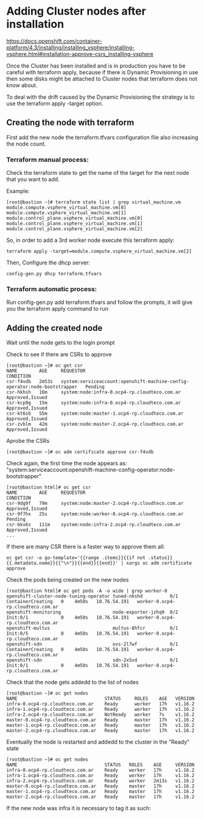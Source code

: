 # Adding Cluster nodes after installation

https://docs.openshift.com/container-platform/4.3/installing/installing_vsphere/installing-vsphere.html#installation-approve-csrs_installing-vsphere

Once the Cluster has been installed and is in production you have to be careful with terraform apply, because if there is Dynamic Provisioning in use then some disks might be attached to Cluster nodes that terraform does not know about.

To deal with the drift caused by the Dynamic Provisioning the strategy is to use the terraform apply -target option.

## Creating the node with terraform
First add the new node the terraform.tfvars configuration file also increasing the node count.

### Terraform manual process:
Check the terraform state to get the name of the target for the next node that you want to add.

Example:
```
[root@bastion ~]# terraform state list | grep virtual_machine.vm
module.compute.vsphere_virtual_machine.vm[0]
module.compute.vsphere_virtual_machine.vm[1]
module.control_plane.vsphere_virtual_machine.vm[0]
module.control_plane.vsphere_virtual_machine.vm[1]
module.control_plane.vsphere_virtual_machine.vm[2]
```

So, in order to add a 3rd worker node execute this terraform apply:
```
terraform apply -target=module.compute.vsphere_virtual_machine.vm[2]
```

Then, Configure the dhcp server:
```
config-gen.py dhcp terraform.tfvars
```

### Terraform automatic process:
Run config-gen.py add terraform.tfvars and follow the prompts, it will give you the terraform apply command to run

## Adding the created node
Wait until the node gets to the login prompt

Check to see if there are CSRs to approve
```
[root@bastion ~]# oc get csr
NAME        AGE     REQUESTOR                                                                   CONDITION
csr-f4vdb   2m53s   system:serviceaccount:openshift-machine-config-operator:node-bootstrapper   Pending
csr-hkhsh   16m     system:node:infra-0.ocp4-rp.cloudteco.com.ar                                Approved,Issued
csr-kcp9g   15m     system:node:infra-0.ocp4-rp.cloudteco.com.ar                                Approved,Issued
csr-kt6sb   55m     system:node:master-1.ocp4-rp.cloudteco.com.ar                               Approved,Issued
csr-zvblm   42m     system:node:master-2.ocp4-rp.cloudteco.com.ar                               Approved,Issued
```

Aprobe the CSRs
```
[root@bastion ~]# oc adm certificate approve csr-f4vdb
```

Check again, the first time the node appears as: "system:serviceaccount:openshift-machine-config-operator:node-bootstrapper"
```
[root@bastion html]# oc get csr
NAME        AGE     REQUESTOR                                                                   CONDITION
csr-9dg9f   79m     system:node:master-2.ocp4-rp.cloudteco.com.ar                               Approved,Issued
csr-9f7hx   25s     system:node:worker-0.ocp4-rp.cloudteco.com.ar                               Pending
csr-bkv6s   111m    system:node:infra-2.ocp4-rp.cloudteco.com.ar                                Approved,Issued
...
```

If there are many CSR there is a faster way to approve them all:
```
oc get csr -o go-template='{{range .items}}{{if not .status}}{{.metadata.name}}{{"\n"}}{{end}}{{end}}' | xargs oc adm certificate approve
```

Check the pods being created on the new nodes
```
[root@bastion html]# oc get pods -A -o wide | grep worker-0
openshift-cluster-node-tuning-operator tuned-nkshd          0/1  ContainerCreating   0    4m50s   10.76.54.191   worker-0.ocp4-rp.cloudteco.com.ar
openshift-monitoring                   node-exporter-jzhq9  0/2  Init:0/1            0    4m50s   10.76.54.191   worker-0.ocp4-rp.cloudteco.com.ar
openshift-multus                       multus-8hfcr         0/1  Init:0/5            0    4m50s   10.76.54.191   worker-0.ocp4-rp.cloudteco.com.ar
openshift-sdn                          ovs-2l7wf            0/1  ContainerCreating   0    4m50s   10.76.54.191   worker-0.ocp4-rp.cloudteco.com.ar
openshift-sdn                          sdn-2x5vd            0/1  Init:0/1            0    4m50s   10.76.54.191   worker-0.ocp4-rp.cloudteco.com.ar
```

Check that the node gets addedd to the list of nodes
```
[root@bastion ~]# oc get nodes
NAME                                STATUS     ROLES    AGE   VERSION
infra-0.ocp4-rp.cloudteco.com.ar    Ready      worker   17h   v1.16.2
infra-1.ocp4-rp.cloudteco.com.ar    Ready      worker   17h   v1.16.2
infra-2.ocp4-rp.cloudteco.com.ar    NotReady   worker   7s    v1.16.2
master-0.ocp4-rp.cloudteco.com.ar   Ready      master   17h   v1.16.2
master-1.ocp4-rp.cloudteco.com.ar   Ready      master   17h   v1.16.2
master-2.ocp4-rp.cloudteco.com.ar   Ready      master   17h   v1.16.2
```

Eventually the node is restarted and addedd to the cluster in the "Ready" state
```
[root@bastion ~]# oc get nodes
NAME                                STATUS   ROLES    AGE     VERSION
infra-0.ocp4-rp.cloudteco.com.ar    Ready    worker   17h     v1.16.2
infra-1.ocp4-rp.cloudteco.com.ar    Ready    worker   17h     v1.16.2
infra-2.ocp4-rp.cloudteco.com.ar    Ready    worker   2m13s   v1.16.2
master-0.ocp4-rp.cloudteco.com.ar   Ready    master   17h     v1.16.2
master-1.ocp4-rp.cloudteco.com.ar   Ready    master   17h     v1.16.2
master-2.ocp4-rp.cloudteco.com.ar   Ready    master   17h     v1.16.2
```

If the new node was infra it is necessary to tag it as such:

